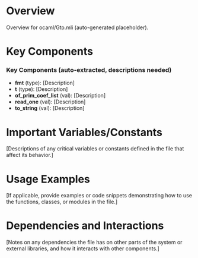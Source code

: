 # Overview

Overview for ocaml/Gto.mli (auto-generated placeholder).

# Key Components

### Key Components (auto-extracted, descriptions needed)
- **fmt** (type): [Description]
- **t** (type): [Description]
- **of_prim_coef_list** (val): [Description]
- **read_one** (val): [Description]
- **to_string** (val): [Description]

# Important Variables/Constants

[Descriptions of any critical variables or constants defined in the file that affect its behavior.]

# Usage Examples

[If applicable, provide examples or code snippets demonstrating how to use the functions, classes, or modules in the file.]

# Dependencies and Interactions

[Notes on any dependencies the file has on other parts of the system or external libraries, and how it interacts with other components.]
